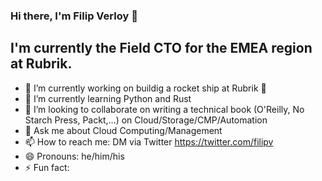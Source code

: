 ### Hi there, I'm Filip Verloy 👋

## I'm currently the Field CTO for the EMEA region at Rubrik.

- 🔭 I’m currently working on buildig a rocket ship at Rubrik 🚀
- 🌱 I’m currently learning Python and Rust
- 👯 I’m looking to collaborate on writing a technical book (O'Reilly, No Starch Press, Packt,...) on Cloud/Storage/CMP/Automation
- 💬 Ask me about Cloud Computing/Management
- 📫 How to reach me: DM via Twitter https://twitter.com/filipv 
- 😄 Pronouns: he/him/his
- ⚡ Fun fact: 

<!--
**fverloy/fverloy** is a ✨ _special_ ✨ repository because its `README.md` (this file) appears on your GitHub profile.

Here are some ideas to get you started:

- 🔭 I’m currently working on ...
- 🌱 I’m currently learning ...
- 👯 I’m looking to collaborate on ...
- 🤔 I’m looking for help with ...
- 💬 Ask me about ...
- 📫 How to reach me: ...
- 😄 Pronouns: ...
- ⚡ Fun fact: ...
-->

